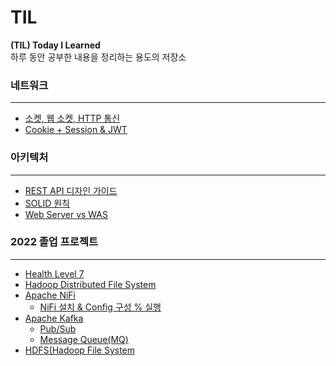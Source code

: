 # TIL
<b>(TIL) Today I Learned</b>\
하루 동안 공부한 내용을 정리하는 용도의 저장소

### 네트워크
---
- [소켓, 웹 소켓, HTTP 통신](https://shade-sled-bf2.notion.site/HTTP-3ffbdb86d3be4f23ba6248dc975856c0)
- [Cookie + Session & JWT](https://shade-sled-bf2.notion.site/Cookie-Session-40195d422a0142a48e4a86eed9cf12a8)

### 아키텍처
---
- [REST API 디자인 가이드](https://shade-sled-bf2.notion.site/REST-API-5cbcfb59185547649733f7a56623a160)
- [SOLID 원칙](https://shade-sled-bf2.notion.site/SOLID-a9224f12e7254ec8bf05fe07622d04e6)
- [Web Server vs WAS](https://shade-sled-bf2.notion.site/Web-Server-vs-WAS-0e41d262ec6240699751e78f169f39a4)

### 2022 졸업 프로젝트
---
- [Health Level 7](https://shade-sled-bf2.notion.site/HL7-ffe27fa14c3c46a0be0b83c3339ff1d9)
- [Hadoop Distributed File System](https://shade-sled-bf2.notion.site/HDFS-fcc6f7bab5ce451b9cc77828521a56e9)
- [Apache NiFi](https://shade-sled-bf2.notion.site/Apache-NiFi-e3d47fe5a0114d7d94f86c22d7a271db) 
  - [NiFi 설치 & Config 구성 % 실행](https://shade-sled-bf2.notion.site/NiFi-baf0a9957ecf429c8eaf3131099c0098)
- [Apache Kafka](https://shade-sled-bf2.notion.site/Apache-Kafka-ae2ece4a464948ef94f9bcfe9e7a289a)
  - [Pub/Sub](https://shade-sled-bf2.notion.site/Pub-Sub-9f51e9de95fc4b208bcfaad44fd4d4e9)
  - [Message Queue(MQ)](https://shade-sled-bf2.notion.site/Message-Queue-MQ-ca31a024325b4a33b67bf24f7c654379)
- [HDFS(Hadoop File System](https://shade-sled-bf2.notion.site/HDFS-fcc6f7bab5ce451b9cc77828521a56e9)
